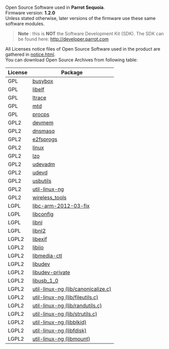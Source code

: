 Open Source Software used in **Parrot Sequoia**.  
Firmware version: **1.2.0**  
Unless stated otherwise, later versions of the firmware
use these same software modules.

>**Note** : this is **NOT** the Software Development Kit (SDK).
The SDK can be found here: http://developer.parrot.com

All Licenses notice files of Open Source Software used in the
product are gathered in [notice.html](notices/police-notice.html).  
You can download Open Source Archives from following table:

|License|Package
|---|---
|GPL|[busybox](sources/busybox-unknown)
|GPL|[libelf](sources/libelf-0.152)
|GPL|[ltrace](sources/ltrace-0.7.91)
|GPL|[mtd](sources/mtd-1.5.1)
|GPL|[procps](sources/procps-3.2.8)
|GPL2|[devmem](sources/devmem-unknown)
|GPL2|[dnsmasq](sources/dnsmasq-2.66)
|GPL2|[e2fsprogs](sources/e2fsprogs-1.42.11)
|GPL2|[linux](sources/linux-3.4.11)
|GPL2|[lzo](sources/lzo-2.06)
|GPL2|[udevadm](sources/udevadm-164)
|GPL2|[udevd](sources/udevd-164)
|GPL2|[usbutils](sources/usbutils-006)
|GPL2|[util-linux-ng](sources/util-linux-ng-2.28)
|GPL2|[wireless_tools](sources/wireless_tools-29)
|LGPL|[libc-arm-2012-03-fix](sources/libc-arm-2012-03-fix-unknown)
|LGPL|[libconfig](sources/libconfig-1.5)
|LGPL|[libnl](sources/libnl-3.2.24)
|LGPL|[libnl2](sources/libnl2-2.0)
|LGPL2|[libexif](sources/libexif-0.6.21)
|LGPL2|[libiio](sources/libiio-unknown)
|LGPL2|[libmedia-ctl](sources/libmedia-ctl-unknown)
|LGPL2|[libudev](sources/libudev-164)
|LGPL2|[libudev-private](sources/libudev-private-164)
|LGPL2|[libusb_1_0](sources/libusb_1_0-1.0.19)
|LGPL2|[util-linux-ng (lib/canonicalize.c)](sources/util-linux-ng-2.28)
|LGPL2|[util-linux-ng (lib/fileutils.c)](sources/util-linux-ng-2.28)
|LGPL2|[util-linux-ng (lib/randutils.c)](sources/util-linux-ng-2.28)
|LGPL2|[util-linux-ng (lib/strutils.c)](sources/util-linux-ng-2.28)
|LGPL2|[util-linux-ng (libblkid)](sources/util-linux-ng-2.28)
|LGPL2|[util-linux-ng (libfdisk)](sources/util-linux-ng-2.28)
|LGPL2|[util-linux-ng (libmount)](sources/util-linux-ng-2.28)

